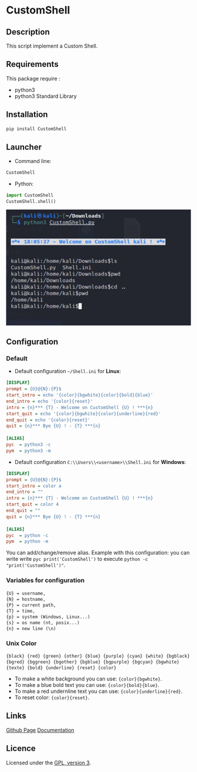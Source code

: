 # CustomShell

## Description
This script implement a Custom Shell.

## Requirements
This package require :
 - python3
 - python3 Standard Library

## Installation
```bash
pip install CustomShell
```

## Launcher

 - Command line:
 ```bash
 CustomShell
 ```

 - Python:
 ```python
 import CustomShell
 CustomShell.shell()
 ```

 ![Demonstration Picture - ./demo.JPG](./demo.JPG)

## Configuration

### Default

 - Default configuration `~/Shell.ini` for **Linux**:
 ```ini
 [DISPLAY]
 prompt = {U}@{N}:{P}$
 start_intro = echo '{color}{bgwhite}{color}{bold}{blue}'
 end_intro = echo '{color}{reset}'
 intro = {n}*** {T} - Welcome on CustomShell {U} ! ***{n}
 start_quit = echo '{color}{bgwhite}{color}{underline}{red}'
 end_quit = echo '{color}{reset}'
 quit = {n}*** Bye {U} ! - {T} ***{n}

 [ALIAS]
 pyc  = python3 -c 
 pym  = python3 -m 


 ```
 - Default configuration `C:\\Users\\<username>\\Shell.ini` for **Windows**:
 ```ini
 [DISPLAY]
 prompt = {U}@{N}:{P}$
 start_intro = color a
 end_intro = ""
 intro = {n}*** {T} - Welcome on CustomShell {U} ! ***{n}
 start_quit = color 4
 end_quit = ""
 quit = {n}*** Bye {U} ! - {T} ***{n}

 [ALIAS]
 pyc  = python -c 
 pym  = python -m 


 ```

 You can add/change/remove alias.
 Example with this configuration: you can write write `pyc print('CustomShell')` to execute `python -c "print('CustomShell')"`.

### Variables for configuration

```
{U} = username,
{N} = hostname,
{P} = current path,
{T} = time,
{p} = system (Windows, Linux...)
{s} = os name (nt, posix...)
{n} = new line (\n)
```

### Unix Color

```
{black} {red} {green} {other} {blue} {purple} {cyan} {white} {bgblack} {bgred} {bggreen} {bgother} {bgblue} {bgpurple} {bgcyan} {bgwhite} {texte} {bold} {underline} {reset} {color}
```

 - To make a white background you can use: `{color}{bgwhite}`.
 - To make a blue bold text you can use: `{color}{bold}{blue}`.
 - To make a red undernline text you can use: `{color}{underline}{red}`.
 - To reset color: `{color}{reset}`.

## Links
[Github Page](https://github.com/mauricelambert/CustomShell)
[Documentation](https://mauricelambert.github.io/info/python/code/CustomShell.html)

## Licence
Licensed under the [GPL, version 3](https://www.gnu.org/licenses/).